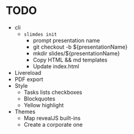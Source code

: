 # TODO

* cli
  * `slimdes init`
    * prompt presentation name
    * git checkout -b ${presentationName}
    * mkdir slides/${presentationName}
    * Copy HTML && md templates
    * Update index.html
* Livereload
* PDF export
* Style
  * Tasks lists checkboxes
  * Blockquotes
  * Yellow highlight
* Themes
  * Map revealJS built-ins
  * Create a corporate one

